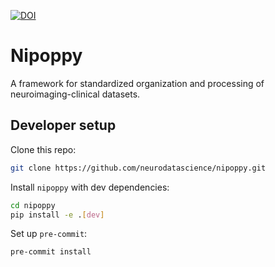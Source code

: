 [![DOI](https://zenodo.org/badge/DOI/10.5281/zenodo.8084759.svg)](https://doi.org/10.5281/zenodo.8084759)

# Nipoppy

A framework for standardized organization and processing of neuroimaging-clinical datasets.

## Developer setup

Clone this repo:

```bash
git clone https://github.com/neurodatascience/nipoppy.git
```

Install `nipoppy` with dev dependencies:
```bash
cd nipoppy
pip install -e .[dev]
```

Set up `pre-commit`:
```bash
pre-commit install
```
